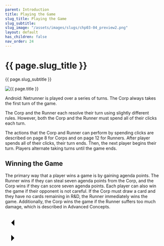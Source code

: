 ```yaml
---
parent: Introduction
title: Playing the Game
slug_title: Playing the Game
slug_subtitle:
slug_image: "/assets/images/slugs/chp03-04_preview2.png"
layout: default
has_children: false
nav_order: 24
---
```

<div class="slug">
    <div class="title-container">
        <h1 class="page-slug_title">{{ page.slug_title }}</h1>
        <p class="page-slug_subtitle">{{ page.slug_subtitle }}</p>
    </div>
    <div class="image-container faded-left">
        <img src="{{ page.slug_image | relative_url }}" alt="{{ page.title }}" />
    </div>
</div>

Android: Netrunner is played over a series of turns. The Corp always takes the first turn of the game.

The Corp and the Runner each resolve their turn using slightly different rules. However, both the Corp and the Runner must spend all of their clicks each turn.

The actions that the Corp and Runner can perform by spending clicks are described on page 8 for Corps and on page 12 for Runners. After player spends all of their clicks, their turn ends. Then, the next player begins their turn. Players alternate taking turns until
the game ends.

## Winning the Game
The primary way that a player wins a game is by gaining agenda points. The Runner wins if they can steal seven agenda points from the Corp, and the Corp wins if they can score seven agenda points. Each player can also win the game if their opponent is not careful. If the Corp must draw a card and they have no cards remaining in R&D, the Runner immediately wins the game. Additionally, the Corp
wins the game if the Runner suffers too much damage, which is described in Advanced Concepts.


<div class="nav-buttons">
  <!-- Previous Button -->
  <a href="/docs/introduction/basic_concepts" class="nav-button" aria-label="Previous page">
    <div class="nav-item">
      <svg xmlns="http://www.w3.org/2000/svg" width="50" height="50" viewBox="0 0 50 50">
        <path d="M30 20L20 30L30 40" />
      </svg>
    </div>
  </a>

  <!-- Next Button -->
  <a href="/docs/introduction/corps_turn" class="nav-button" aria-label="Next page">
    <div class="nav-item">
      <svg xmlns="http://www.w3.org/2000/svg" width="50" height="50" viewBox="0 0 50 50">
        <path d="M20 20L30 30L20 40" />
      </svg>
    </div>
  </a>
</div>
